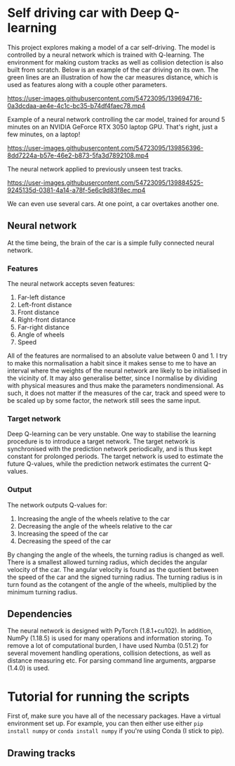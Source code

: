 # Self driving car with Deep Q-learning
This project explores making a model of a car self-driving. The model is controlled by a neural network which is trained with Q-learning. The environment for making custom tracks as well as collision detection is also built from scratch. Below is an example of the car driving on its own. The green lines are an illustration of how the car measures distance, which is used as features along with a couple other parameters.



https://user-images.githubusercontent.com/54723095/139694716-0a3dcdaa-ae4e-4c1c-bc35-b74df4faec78.mp4



Example of a neural network controlling the car model, trained for around 5 minutes on an NVIDIA GeForce RTX 3050 laptop GPU. That's right, just a few minutes, on a laptop!




https://user-images.githubusercontent.com/54723095/139856396-8dd7224a-b57e-46e2-b873-5fa3d7892108.mp4

The neural network applied to previously unseen test tracks.


https://user-images.githubusercontent.com/54723095/139884525-9245135d-0381-4a14-a78f-5e6c9d83f8ec.mp4

We can even use several cars. At one point, a car overtakes another one.


## Neural network
At the time being, the brain of the car is a simple fully connected neural network.

### Features
The neural network accepts seven features:
1. Far-left distance
2. Left-front distance
3. Front distance
4. Right-front distance
5. Far-right distance
6. Angle of wheels
7. Speed

All of the features are normalised to an absolute value between 0 and 1. I try to make this normalisation a habit since it makes sense to me to have an interval where the weights of the neural network are likely to be initialised in the vicinity of. It may also generalise better, since I normalise by dividing with physical measures and thus make the parameters nondimensional. As such, it does not matter if the measures of the car, track and speed were to be scaled up by some factor, the network still sees the same input. 

### Target network
Deep Q-learning can be very unstable. One way to stabilise the learning procedure is to introduce a target network. The target network is synchronised with the prediction network periodically, and is thus kept constant for prolonged periods. The target network is used to estimate the future Q-values, while the prediction network estimates the current Q-values.

### Output
The network outputs Q-values for:
1. Increasing the angle of the wheels relative to the car
2. Decreasing the angle of the wheels relative to the car
3. Increasing the speed of the car
4. Decreasing the speed of the car

By changing the angle of the wheels, the turning radius is changed as well. There is a smallest allowed turning radius, which decides the angular velocity of the car. The angular velocity is found as the quotient between the speed of the car and the signed turning radius. The turning radius is in turn found as the cotangent of the angle of the wheels, multiplied by the minimum turning radius.

## Dependencies
The neural network is designed with PyTorch (1.8.1+cu102). In addition, NumPy (1.18.5) is used for many operations and information storing. To remove a lot of computational burden, I have used Numba (0.51.2) for several movement handling operations, collision detections, as well as distance measuring etc. For parsing command line arguments, argparse (1.4.0) is used.

# Tutorial for running the scripts
First of, make sure you have all of the necessary packages. Have a virtual environment set up. For example, you can then either use either `pip install numpy` or `conda install numpy` if you're using Conda (I stick to pip).
## Drawing tracks

